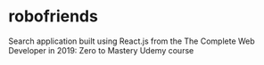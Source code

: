 # robofriends
Search application built using React.js from the The Complete Web Developer in 2019: Zero to Mastery Udemy course
